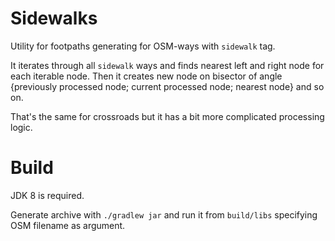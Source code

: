 # Sidewalks
Utility for footpaths generating for OSM-ways with `sidewalk` tag. 

It iterates through all `sidewalk` ways and finds
nearest left and right node for each iterable node. Then it creates new node on bisector of angle 
{previously processed node; current processed node; nearest node} and so on.

That's the same for crossroads but it has a bit more complicated processing logic.
# Build
JDK 8 is required.

Generate archive with `./gradlew jar` and run it from `build/libs` specifying OSM filename as argument.
